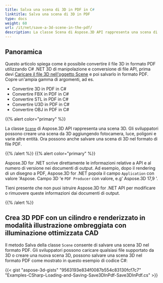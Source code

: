 ```yaml
---
title: Salva una scena di 3D in PDF in C#
linktitle: Salva una scena di 3D in PDF
type: docs
weight: 60
url: /it/net/save-a-3d-scene-in-the-pdf/
description: La classe Scena di Aspose.3D API rappresenta una scena di 3D. Gli sviluppatori possono creare una scena da 3D aggiungendo fotocamera, luce, poligoni e varie altre entità. Ora possono anche salvare una scena di 3D nel formato di file PDF.
---
```

##  **Panoramica**

Questo articolo spiega come è possibile convertire il file 3D in formato PDF utilizzando C# .NET 3D di manipolazione e conversione di file API, prima devi [Caricare il file 3D nell'oggetto Scene](https://docs.aspose.com/3d/net/create-and-read-an-existing-3d-scene/) e poi salvarlo in formato PDF. Copre un'ampia gamma di argomenti, ad es.

- Convertire 3D in PDF in C#
- Convertire FBX in PDF in C#
- Convertire STL in PDF in C#
- Convertire U3D in PDF in C#
- Convertire OBJ in PDF in C#

{{% alert color="primary" %}} 

La classe [`Scene`](https://reference.aspose.com/3d/net/aspose.threed/scene) di Aspose.3D API rappresenta una scena 3D. Gli sviluppatori possono creare una scena da 3D aggiungendo fotocamera, luce, poligoni e varie altre entità. Ora possono anche salvare una scena di 3D nel formato di file PDF.

{{% /alert %}} {{% alert color="primary" %}} 

Aspose.3D for .NET scrive direttamente le informazioni relative a API e al numero di versione nei documenti di output. Ad esempio, dopo il rendering di un disegno a PDF, Aspose.3D for .NET popola il campo `Application` con valore 'Aspose. Campo 3D 'e `PDF Producer` con valore, e.g' Aspose.3D 17,9 '.

Tieni presente che non puoi istruire Aspose.3D for .NET API per modificare o rimuovere queste informazioni dai documenti di output.

{{% /alert %}} 
##  **Crea 3D PDF con un cilindro e renderizzato in modalità illustrazione ombreggiata con illuminazione ottimizzata CAD**
Il metodo Salva della classe `Scene` consente di salvare una scena 3D nel formato PDF. Gli sviluppatori possono caricare qualsiasi file supportato da 3D o creare una nuova scena 3D, possono salvare una scena 3D nel formato PDF come mostrato in questo esempio di codice C#:

{{< gist "aspose-3d-gists" "9563193e834f0087b554c83130fcf7c7" "Examples-CSharp-Loading-and-Saving-Save3DInPdf-Save3DInPdf.cs" >}}
